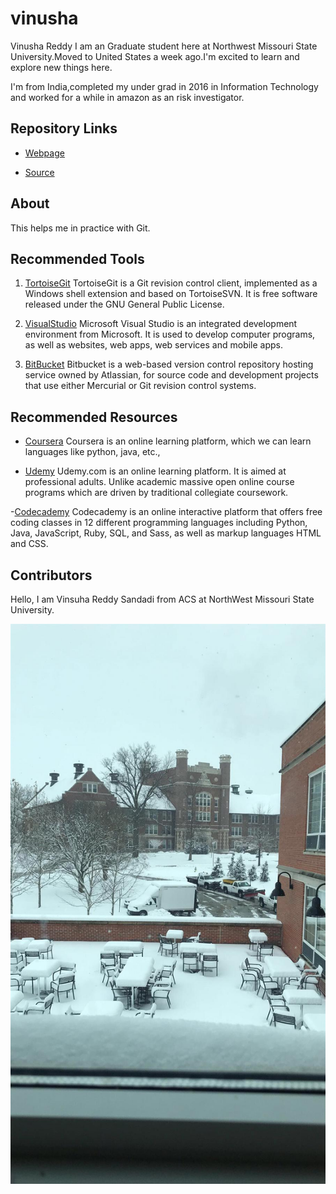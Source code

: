 # vinusha

Vinusha Reddy
I am an Graduate student here at Northwest Missouri State University.Moved to United States a week ago.I'm excited to learn and explore new things here.

I'm from India,completed my under grad in 2016 in Information Technology and worked for a while in amazon as an risk investigator.

## Repository Links

- [Webpage](https://github.com/vinusha09/vinusha)

- [Source](https://github.com/vinusha09/vinusha/blob/master/README.md)
 
 ## About

 This helps me in practice with Git.

 ## Recommended Tools

 1. [TortoiseGit](https://tortoisegit.org/) TortoiseGit is a Git revision control client, implemented as a Windows shell extension and based on TortoiseSVN. It is free software released under the GNU General Public License.
 
 2. [VisualStudio](https://visualstudio.microsoft.com/)  Microsoft Visual Studio is an integrated development environment from Microsoft. It is used to develop computer programs, as well as websites, web apps, web services and mobile apps.

 3. [BitBucket](https://bitbucket.org/) Bitbucket is a web-based version control repository hosting service owned by Atlassian, for source code and development projects that use either Mercurial or Git revision control systems.

 ## Recommended Resources

- [Coursera](https://www.coursera.org/)  Coursera is an online learning platform, which we can learn languages like python, java, etc.,

- [Udemy](https://www.udemy.com/) Udemy.com is an online learning platform. It is aimed at professional adults. Unlike academic massive open online course programs which are driven by traditional collegiate coursework.

-[Codecademy](https://www.codecademy.com/) Codecademy is an online interactive platform that offers free coding classes in 12 different programming languages including Python, Java, JavaScript, Ruby, SQL, and Sass, as well as markup languages HTML and CSS.

## Contributors

Hello, I am Vinsuha Reddy Sandadi from ACS at NorthWest Missouri State University.

![vscode image](https://github.com/vinusha09/vinusha/raw/master/Image%20NMSU.jpeg)